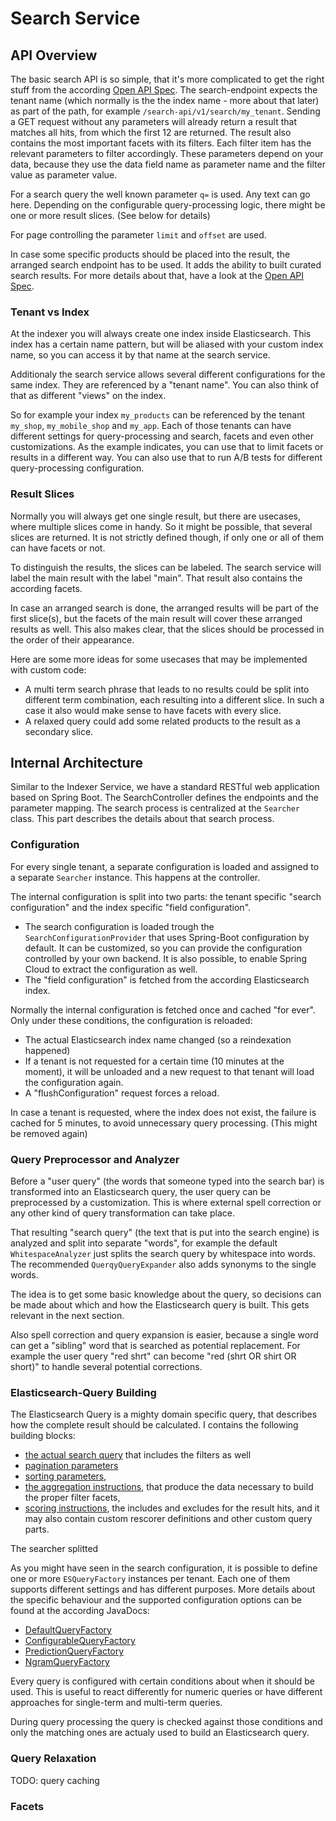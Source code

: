 # Search Service

## API Overview

The basic search API is so simple, that it's more complicated to get the right stuff from the according [Open API Spec](generated_api_doc).
The search-endpoint expects the tenant name (which normally is the the index name - more about that later) as part of the path, for example `/search-api/v1/search/my_tenant`.
Sending a GET request without any parameters will already return a result that matches all hits, from which the first 12 are returned. The result also contains the most important facets with its filters. 
Each filter item has the relevant parameters to filter accordingly. These parameters depend on your data, because they use the data field name as parameter name and the filter value as parameter value.

For a search query the well known parameter `q=` is used. Any text can go here. Depending on the configurable query-processing logic, there might be one or more result slices. (See below for details)

For page controlling the parameter `limit` and `offset` are used.

In case some specific products should be placed into the result, the arranged search endpoint has to be used. It adds the ability to built curated search results. For more details about that, have a look at the [Open API Spec](generated_api_doc.md).

### Tenant vs Index

At the indexer you will always create one index inside Elasticsearch. This index has a certain name pattern, but will be aliased with your custom index name, so you can access it by that name at the search service.

Additionaly the search service allows several different configurations for the same index. They are referenced by a "tenant name". You can also think of that as different "views" on the index.

So for example your index `my_products` can be referenced by the tenant `my_shop`, `my_mobile_shop` and `my_app`. Each of those tenants can have different settings for query-processing and search, facets and even other customizations. As the example indicates, you can use that to limit facets or results in a different way. 
You can also use that to run A/B tests for different query-processing configuration.

### Result Slices

Normally you will always get one single result, but there are usecases, where multiple slices come in handy. So it might be possible, that several slices are returned.
It is not strictly defined though, if only one or all of them can have facets or not.

To distinguish the results, the slices can be labeled. The search service will label the main result with the label "main". That result also contains the according facets.

In case an arranged search is done, the arranged results will be part of the first slice(s), but the facets of the main result will cover these arranged results as well. This also makes clear, that the slices should be processed in the order of their appearance. 

Here are some more ideas for some usecases that may be implemented with custom code:

- A multi term search phrase that leads to no results could be split into different term combination, each resulting into a different slice. In such a case it also would make sense to have facets with every slice.
- A relaxed query could add some related products to the result as a secondary slice.


## Internal Architecture

Similar to the Indexer Service, we have a standard RESTful web application based on Spring Boot. The SearchController defines the endpoints and the parameter mapping. 
The search process is centralized at the `Searcher` class. This part describes the details about that search process.

### Configuration

For every single tenant, a separate configuration is loaded and assigned to a separate `Searcher` instance. This happens at the controller.

The internal configuration is split into two parts: the tenant specific "search configuration" and the index specific "field configuration".
- The search configuration is loaded trough the `SearchConfigurationProvider` that uses Spring-Boot configuration by default. It can be customized, so you can provide the configuration controlled by your own backend. It is also possible, to enable Spring Cloud to extract the configuration as well. 
- The "field configuration" is fetched from the according Elasticsearch index.

Normally the internal configuration is fetched once and cached "for ever". Only under these conditions, the configuration is reloaded:
- The actual Elasticsearch index name changed (so a reindexation happened)
- If a tenant is not requested for a certain time (10 minutes at the moment), it will be unloaded and a new request to that tenant will load the configuration again.
- A "flushConfiguration" request forces a reload.

In case a tenant is requested, where the index does not exist, the failure is cached for 5 minutes, to avoid unnecessary query processing. (This might be removed again)


### Query Preprocessor and Analyzer

Before a "user query" (the words that someone typed into the search bar) is transformed into an Elasticsearch query, the user query can be preprocessed by a customization. This is where external spell correction or any other kind of query transformation can take place.

That resulting "search query" (the text that is put into the search engine) is analyzed and split into separate "words", for example the default `WhitespaceAnalyzer` just splits the search query by whitespace into words. The recommended `QuerqyQueryExpander` also adds synonyms to the single words.

The idea is to get some basic knowledge about the query, so decisions can be made about which and how the Elasticsearch query is built. This gets relevant in the next section.

Also spell correction and query expansion is easier, because a single word can get a "sibling" word that is searched as potential replacement. For example the user query "red shrt" can become "red (shrt OR shirt OR short)" to handle several potential corrections.


### Elasticsearch-Query Building

The Elasticsearch Query is a mighty domain specific query, that describes how the complete result should be calculated.
I contains the following building blocks:
- [the actual search query](https://www.elastic.co/guide/en/elasticsearch/reference/current/query-dsl.html) that includes the filters as well
- [pagination parameters](https://www.elastic.co/guide/en/elasticsearch/reference/current/paginate-search-results.html)
- [sorting parameters](https://www.elastic.co/guide/en/elasticsearch/reference/current/sort-search-results.html), 
- [the aggregation instructions](https://www.elastic.co/guide/en/elasticsearch/reference/current/search-aggregations.html), that produce the data necessary to build the proper filter facets, 
- [scoring instructions](), the includes and excludes for the result hits, and it may also contain custom rescorer definitions and other custom query parts.

The searcher splitted

As you might have seen in the search configuration, it is possible to define one or more `ESQueryFactory` instances per tenant.
Each one of them supports different settings and has different purposes. More details about the specific behaviour and the supported configuration options can be found at the according JavaDocs:

- [DefaultQueryFactory](javadoc.html#apidocs/de/cxp/ocs/elasticsearch/query/builder/DefaultQueryFactory.html)
- [ConfigurableQueryFactory](javadoc.html#apidocs/de/cxp/ocs/elasticsearch/query/builder/ConfigurableQueryFactory.html)
- [PredictionQueryFactory](javadoc.html#apidocs/de/cxp/ocs/elasticsearch/query/builder/PredictionQueryFactory.html)
- [NgramQueryFactory](javadoc.html#apidocs/de/cxp/ocs/elasticsearch/query/builder/NgramQueryFactory.html)

Every query is configured with certain conditions about when it should be used. 
This is useful to react differently for numeric queries or have different approaches for single-term and multi-term queries.

During query processing the query is checked against those conditions and only the matching ones are actualy used to build an Elasticsearch query.


### Query Relaxation

TODO: query caching


### Facets

## 
